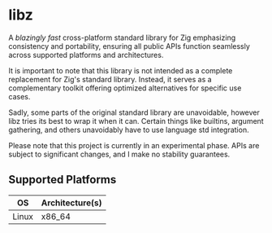# libz

A _blazingly fast_ cross-platform standard library for Zig emphasizing
consistency and portability, ensuring all public APIs function seamlessly
across supported platforms and architectures.

It is important to note that this library is not intended as a complete
replacement for Zig's standard library. Instead, it serves as a complementary
toolkit offering optimized alternatives for specific use cases.

Sadly, some parts of the original standard library are unavoidable, however
libz tries its best to wrap it when it can. Certain things like builtins,
argument gathering, and others unavoidably have to use language std
integration.

Please note that this project is currently in an experimental phase. APIs are
subject to significant changes, and I make no stability guarantees.

## Supported Platforms

| OS    | Architecture(s) |
|-------|-----------------|
| Linux | x86_64          |
